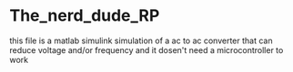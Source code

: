 # The_nerd_dude_RP
this file is a matlab simulink simulation of a ac to ac converter that can reduce voltage and/or frequency and it dosen't need a microcontroller to work
